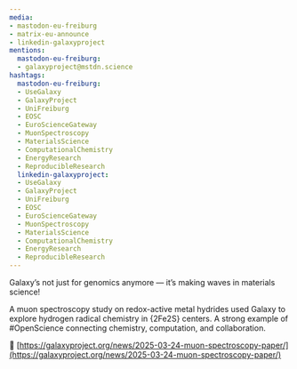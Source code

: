 ```yaml
---
media:
- mastodon-eu-freiburg
- matrix-eu-announce
- linkedin-galaxyproject
mentions:
  mastodon-eu-freiburg:
  - galaxyproject@mstdn.science
hashtags:
  mastodon-eu-freiburg:
  - UseGalaxy
  - GalaxyProject
  - UniFreiburg
  - EOSC
  - EuroScienceGateway
  - MuonSpectroscopy
  - MaterialsScience
  - ComputationalChemistry
  - EnergyResearch
  - ReproducibleResearch
  linkedin-galaxyproject:
  - UseGalaxy
  - GalaxyProject
  - UniFreiburg
  - EOSC
  - EuroScienceGateway
  - MuonSpectroscopy
  - MaterialsScience
  - ComputationalChemistry
  - EnergyResearch
  - ReproducibleResearch
---
```

Galaxy’s not just for genomics anymore — it’s making waves in materials science!

A muon spectroscopy study on redox-active metal hydrides used Galaxy to explore hydrogen radical chemistry in {2Fe2S} centers. A strong example of #OpenScience connecting chemistry, computation, and collaboration.

🔗 [https://galaxyproject.org/news/2025-03-24-muon-spectroscopy-paper/](https://galaxyproject.org/news/2025-03-24-muon-spectroscopy-paper/)